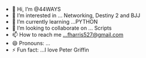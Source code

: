 - 👋 Hi, I’m @44WAYS
- 👀 I’m interested in ... Networking, Destiny 2 and BJJ
- 🌱 I’m currently learning ...PYTHON
- 💞️ I’m looking to collaborate on ... Scripts
- 📫 How to reach me ...fharris527@gmail.com  
- 😄 Pronouns: ...
- ⚡ Fun fact: ...I love Peter Griffin

<!---
44WAYS/44WAYS is a ✨ special ✨ repository because its `README.md` (this file) appears on your GitHub profile.
You can click the Preview link to take a look at your changes.
--->
